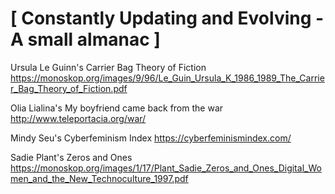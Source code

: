 # [ Constantly Updating and Evolving - A small almanac ]
Ursula Le Guinn's Carrier Bag Theory of Fiction
https://monoskop.org/images/9/96/Le_Guin_Ursula_K_1986_1989_The_Carrier_Bag_Theory_of_Fiction.pdf

Olia Lialina's My boyfriend came back from the war
http://www.teleportacia.org/war/

Mindy Seu's Cyberfeminism Index
https://cyberfeminismindex.com/

Sadie Plant's Zeros and Ones
https://monoskop.org/images/1/17/Plant_Sadie_Zeros_and_Ones_Digital_Women_and_the_New_Technoculture_1997.pdf
